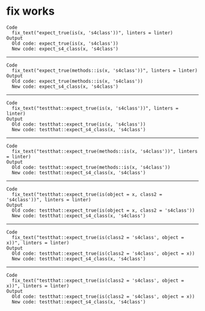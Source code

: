 # fix works

    Code
      fix_text("expect_true(is(x, 's4class'))", linters = linter)
    Output
      Old code: expect_true(is(x, 's4class')) 
      New code: expect_s4_class(x, 's4class') 

---

    Code
      fix_text("expect_true(methods::is(x, 's4class'))", linters = linter)
    Output
      Old code: expect_true(methods::is(x, 's4class')) 
      New code: expect_s4_class(x, 's4class') 

---

    Code
      fix_text("testthat::expect_true(is(x, 's4class'))", linters = linter)
    Output
      Old code: testthat::expect_true(is(x, 's4class')) 
      New code: testthat::expect_s4_class(x, 's4class') 

---

    Code
      fix_text("testthat::expect_true(methods::is(x, 's4class'))", linters = linter)
    Output
      Old code: testthat::expect_true(methods::is(x, 's4class')) 
      New code: testthat::expect_s4_class(x, 's4class') 

---

    Code
      fix_text("testthat::expect_true(is(object = x, class2 = 's4class'))", linters = linter)
    Output
      Old code: testthat::expect_true(is(object = x, class2 = 's4class')) 
      New code: testthat::expect_s4_class(x, 's4class') 

---

    Code
      fix_text("testthat::expect_true(is(class2 = 's4class', object = x))", linters = linter)
    Output
      Old code: testthat::expect_true(is(class2 = 's4class', object = x)) 
      New code: testthat::expect_s4_class(x, 's4class') 

---

    Code
      fix_text("testthat::expect_true(is(class2 = 's4class', object = x))", linters = linter)
    Output
      Old code: testthat::expect_true(is(class2 = 's4class', object = x)) 
      New code: testthat::expect_s4_class(x, 's4class') 

